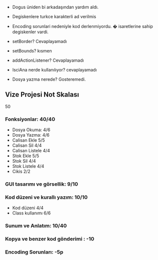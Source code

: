- Dogus üniden bi arkadaşından yardım aldı.

- Degiskenlere turkce karakterli ad verilmis
- Encoding sorunlari nedeniyle kod derlenmiyordu. � isaretlerine sahip degiskenler vardi.

- setBorder? Cevaplayamadı
- setBounds? kısmen
- addActionListener? Cevaplayamadı
- IsciAna nerde kullanılıyor? cevaplayamadı
- Dosya yazma nerede? Gosteremedi.

## Vize Projesi Not Skalası

50

### Fonksiyonlar: 40/40
- Dosya Okuma:      4/6
- Dosya Yazma:      4/6
- Calisan Ekle      5/5
- Calisan Sil       4/4
- Calisan Listele   4/4
- Stok Ekle         5/5
- Stok Sil          4/4
- Stok Listele      4/4
- Cikis             2/2
### GUI tasarımı ve görsellik: 9/10
### Kod düzeni ve kurallı yazım: 10/10
- Kod düzeni        4/4
- Class kullanımı   6/6
### Sunum ve Anlatım: 10/40

### Kopya ve benzer kod gönderimi : -10
### Encoding Sorunları: -5p